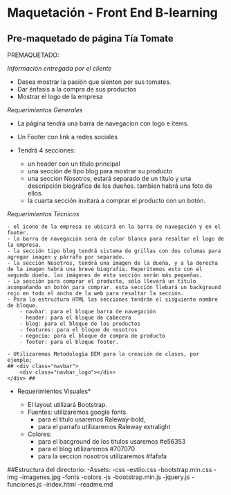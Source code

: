 # Maquetación - Front End B-learning

## Pre-maquetado de página Tía Tomate

PREMAQUETADO:

*Información entregada por el cliente*

- Desea mostrar la pasión que sienten por sus tomates.
- Dar énfasis a la compra de sus productos
- Mostrar el logo de la empresa

*Requerimientos Generales*

- La página tendrá una barra de navegacion con logo e items.
- Un Footer con link a redes sociales
- Tendrá 4 secciones:
	
	- un header con un título principal
	- una sección de tipo blog para mostrar su producto
	- una seccion Nosotros; estará separado de un título y una descripción biográfica de los dueños. tambien habrá una foto de ellos.
	- la cuarta sección invitará a comprar el producto con un botón.

*Requerimientos Técnicos*

	- el icono de la empresa se ubicará en la barra de navegación y en el footer.
	- la barra de navegación será de color blanco para resaltar el logo de la empresa.
	- la sección tipo blog tendrá sistema de grillas con dos columas para agregar imagen y párrafo por separado.
	- la sección Nosotros, tendrá una imagen de la dueña, y a la derecha de la imagen habrá una breve biografía. Reperitemos esto con el segundo dueño. las imágenes de esta sección serán más pequeñas.
	- La sección para comprar el producto, sólo llevará un título acompañando un botón para comprar. esta sección llebará un background rojo en todo el ancho de la web para resaltar la sección.
	- Para la estructura HTML las secciones tendrán el sisguiente nombre de bloque.
		- navbar: para el bloque barra de navegación
		- header: para el bloque de cabecera
		- blog: para el bloque de los productos
		- features: para el bloque de nosotros
		- negocio: para el bloque de compra de producto
		- footer: para el bloque footer.

	- Utilizaremos Metodología BEM para la creación de clases, por ejemplo;
	## <div class="navbar">
		<div class="navbar_logo"></div>
	</div> ## 

* Requerimientos Visuales*

	- El layout utilizará Bootstrap.
	- Fuentes: utilizaremos google fonts.
		- para el título usaremos Raleway-bold,
		- para el parrafo utilizaremos Raleway extralight
	- Colores:
		- para el bacground de los titulos usaremos #e56353
		- para el blog utilizaremos #707070
		- para la seccion nosotros utilizaremos #fafafa


##Estructura del directorio:
	-Assets:
		-css
			-estilo.css
			-bootstrap.min.css
		-img
			-imagenes.jpg
		-fonts
		-colors
		-js
			-bootstrap.min.js
			-jquery.js
			-funciones.js
	-index.html
	-readme.md







